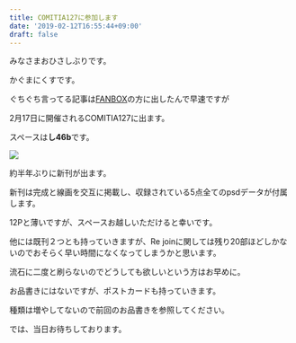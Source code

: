 ```yaml
---
title: COMITIA127に参加します
date: '2019-02-12T16:55:44+09:00'
draft: false
---
```

みなさまおひさしぶりです。

かぐまにくすです。

ぐちぐち言ってる記事は[FANBOX](https://www.pixiv.net/fanbox/creator/14646991/post/286073)の方に出したんで早速ですが

2月17日に開催されるCOMITIA127に出ます。

スペースは**し46b**です。

![](/images/uploads/tia127.jpg)

約半年ぶりに新刊が出ます。

新刊は完成と線画を交互に掲載し、収録されている5点全てのpsdデータが付属します。

12Pと薄いですが、スペースお越しいただけると幸いです。

他には既刊２つとも持っていきますが、Re joinに関しては残り20部ほどしかないのでおそらく早い時間になくなってしまうかと思います。

流石に二度と刷らないのでどうしても欲しいという方はお早めに。

お品書きにはないですが、ポストカードも持っていきます。

種類は増やしてないので前回のお品書きを参照してください。

では、当日お待ちしております。
